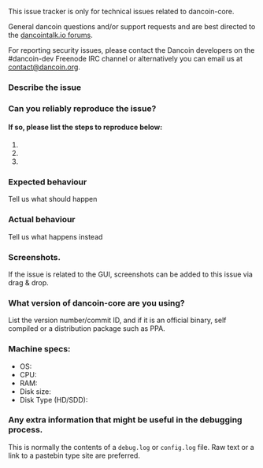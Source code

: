 <!--- Remove sections that do not apply -->

This issue tracker is only for technical issues related to dancoin-core.

General dancoin questions and/or support requests and are best directed to the [dancointalk.io forums](https://dancointalk.io/).

For reporting security issues, please contact the Dancoin developers on the #dancoin-dev Freenode IRC channel or alternatively you can email us at contact@dancoin.org.

### Describe the issue

### Can you reliably reproduce the issue?
#### If so, please list the steps to reproduce below:
1.
2.
3.

### Expected behaviour
Tell us what should happen

### Actual behaviour
Tell us what happens instead

### Screenshots.
If the issue is related to the GUI, screenshots can be added to this issue via drag & drop.

### What version of dancoin-core are you using?
List the version number/commit ID, and if it is an official binary, self compiled or a distribution package such as PPA.

### Machine specs:
- OS:
- CPU:
- RAM:
- Disk size:
- Disk Type (HD/SDD):

### Any extra information that might be useful in the debugging process.
This is normally the contents of a `debug.log` or `config.log` file. Raw text or a link to a pastebin type site are preferred.
